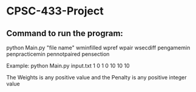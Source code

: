 # CPSC-433-Project

## Command to run the program:
python Main.py "file name" wminfilled wpref wpair wsecdiff pengamemin penpracticemin pennotpaired pensection

Example: python Main.py input.txt 1 0 1 0 10 10 10


The Weights is any positive value and the Penalty is any positive integer value
